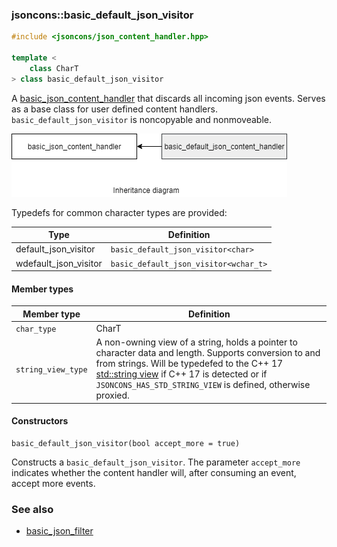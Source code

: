 ### jsoncons::basic_default_json_visitor

```c++
#include <jsoncons/json_content_handler.hpp>

template <
    class CharT
> class basic_default_json_visitor
```

A [basic_json_content_handler](basic_json_content_handler.md) that discards all incoming json events. Serves as a base class for user defined content handlers.
`basic_default_json_visitor` is noncopyable and nonmoveable.

![basic_default_json_visitor](./diagrams/basic_default_json_content_handler.png)

Typedefs for common character types are provided:

Type                |Definition
--------------------|------------------------------
default_json_visitor    |`basic_default_json_visitor<char>`
wdefault_json_visitor   |`basic_default_json_visitor<wchar_t>`

#### Member types

Member type                         |Definition
------------------------------------|------------------------------
`char_type`|CharT
`string_view_type`|A non-owning view of a string, holds a pointer to character data and length. Supports conversion to and from strings. Will be typedefed to the C++ 17 [std::string view](http://en.cppreference.com/w/cpp/string/basic_string_view) if C++ 17 is detected or if `JSONCONS_HAS_STD_STRING_VIEW` is defined, otherwise proxied.  

#### Constructors

    basic_default_json_visitor(bool accept_more = true)

Constructs a `basic_default_json_visitor`. The parameter
`accept_more` indicates whether the content handler will, after
consuming an event, accept more events.

### See also

- [basic_json_filter](basic_json_filter.md)

